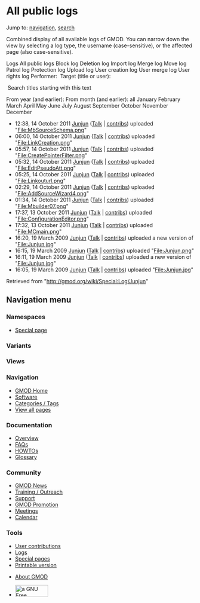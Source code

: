 <div id="mw-page-base" class="noprint">

</div>

<div id="mw-head-base" class="noprint">

</div>

<div id="content" class="mw-body" role="main">

<span id="top"></span>

<div id="mw-js-message" style="display:none;">

</div>



# <span dir="auto">All public logs</span>

<div id="bodyContent">

<div id="contentSub">

</div>

<div id="jump-to-nav" class="mw-jump">

Jump to: [navigation](#mw-navigation), [search](#p-search)

</div>

<div id="mw-content-text">

Combined display of all available logs of GMOD. You can narrow down the
view by selecting a log type, the username (case-sensitive), or the
affected page (also case-sensitive).

Logs All public logs Block log Deletion log Import log Merge log Move
log Patrol log Protection log Upload log User creation log User merge
log User rights log <span style="white-space: nowrap">Performer: </span>
<span style="white-space: nowrap">Target (title or user): </span>

 Search titles starting with this text

From year (and earlier): From month (and earlier): all January February
March April May June July August September October November December

- 12:38, 14 October 2011 <a href="/wiki/User:Junjun" class="mw-userlink"
  title="User:Junjun">Junjun</a> <span class="mw-usertoollinks">(<a
  href="/mediawiki/index.php?title=User_talk:Junjun&amp;action=edit&amp;redlink=1"
  class="new" title="User talk:Junjun (page does not exist)">Talk</a> \|
  [contribs](/wiki/Special:Contributions/Junjun "Special:Contributions/Junjun"))</span>
  uploaded
  "[File:MbSourceSchema.png](/wiki/File:MbSourceSchema.png "File:MbSourceSchema.png")"
- 06:00, 14 October 2011 <a href="/wiki/User:Junjun" class="mw-userlink"
  title="User:Junjun">Junjun</a> <span class="mw-usertoollinks">(<a
  href="/mediawiki/index.php?title=User_talk:Junjun&amp;action=edit&amp;redlink=1"
  class="new" title="User talk:Junjun (page does not exist)">Talk</a> \|
  [contribs](/wiki/Special:Contributions/Junjun "Special:Contributions/Junjun"))</span>
  uploaded
  "[File:LinkCreation.png](/wiki/File:LinkCreation.png "File:LinkCreation.png")"
- 05:57, 14 October 2011 <a href="/wiki/User:Junjun" class="mw-userlink"
  title="User:Junjun">Junjun</a> <span class="mw-usertoollinks">(<a
  href="/mediawiki/index.php?title=User_talk:Junjun&amp;action=edit&amp;redlink=1"
  class="new" title="User talk:Junjun (page does not exist)">Talk</a> \|
  [contribs](/wiki/Special:Contributions/Junjun "Special:Contributions/Junjun"))</span>
  uploaded
  "[File:CreatePointerFilter.png](/wiki/File:CreatePointerFilter.png "File:CreatePointerFilter.png")"
- 05:32, 14 October 2011 <a href="/wiki/User:Junjun" class="mw-userlink"
  title="User:Junjun">Junjun</a> <span class="mw-usertoollinks">(<a
  href="/mediawiki/index.php?title=User_talk:Junjun&amp;action=edit&amp;redlink=1"
  class="new" title="User talk:Junjun (page does not exist)">Talk</a> \|
  [contribs](/wiki/Special:Contributions/Junjun "Special:Contributions/Junjun"))</span>
  uploaded
  "[File:EditPseudoAtt.png](/wiki/File:EditPseudoAtt.png "File:EditPseudoAtt.png")"
- 05:25, 14 October 2011 <a href="/wiki/User:Junjun" class="mw-userlink"
  title="User:Junjun">Junjun</a> <span class="mw-usertoollinks">(<a
  href="/mediawiki/index.php?title=User_talk:Junjun&amp;action=edit&amp;redlink=1"
  class="new" title="User talk:Junjun (page does not exist)">Talk</a> \|
  [contribs](/wiki/Special:Contributions/Junjun "Special:Contributions/Junjun"))</span>
  uploaded
  "[File:Linkouturl.png](/wiki/File:Linkouturl.png "File:Linkouturl.png")"
- 02:29, 14 October 2011 <a href="/wiki/User:Junjun" class="mw-userlink"
  title="User:Junjun">Junjun</a> <span class="mw-usertoollinks">(<a
  href="/mediawiki/index.php?title=User_talk:Junjun&amp;action=edit&amp;redlink=1"
  class="new" title="User talk:Junjun (page does not exist)">Talk</a> \|
  [contribs](/wiki/Special:Contributions/Junjun "Special:Contributions/Junjun"))</span>
  uploaded
  "[File:AddSourceWizard4.png](/wiki/File:AddSourceWizard4.png "File:AddSourceWizard4.png")"
- 01:34, 14 October 2011 <a href="/wiki/User:Junjun" class="mw-userlink"
  title="User:Junjun">Junjun</a> <span class="mw-usertoollinks">(<a
  href="/mediawiki/index.php?title=User_talk:Junjun&amp;action=edit&amp;redlink=1"
  class="new" title="User talk:Junjun (page does not exist)">Talk</a> \|
  [contribs](/wiki/Special:Contributions/Junjun "Special:Contributions/Junjun"))</span>
  uploaded
  "[File:Mbuilder07.png](/wiki/File:Mbuilder07.png "File:Mbuilder07.png")"
- 17:37, 13 October 2011 <a href="/wiki/User:Junjun" class="mw-userlink"
  title="User:Junjun">Junjun</a> <span class="mw-usertoollinks">(<a
  href="/mediawiki/index.php?title=User_talk:Junjun&amp;action=edit&amp;redlink=1"
  class="new" title="User talk:Junjun (page does not exist)">Talk</a> \|
  [contribs](/wiki/Special:Contributions/Junjun "Special:Contributions/Junjun"))</span>
  uploaded
  "[File:ConfigurationEditor.png](/wiki/File:ConfigurationEditor.png "File:ConfigurationEditor.png")"
- 17:32, 13 October 2011 <a href="/wiki/User:Junjun" class="mw-userlink"
  title="User:Junjun">Junjun</a> <span class="mw-usertoollinks">(<a
  href="/mediawiki/index.php?title=User_talk:Junjun&amp;action=edit&amp;redlink=1"
  class="new" title="User talk:Junjun (page does not exist)">Talk</a> \|
  [contribs](/wiki/Special:Contributions/Junjun "Special:Contributions/Junjun"))</span>
  uploaded "[File:MCmain.png](/wiki/File:MCmain.png "File:MCmain.png")"
- 16:20, 19 March 2009 <a href="/wiki/User:Junjun" class="mw-userlink"
  title="User:Junjun">Junjun</a> <span class="mw-usertoollinks">(<a
  href="/mediawiki/index.php?title=User_talk:Junjun&amp;action=edit&amp;redlink=1"
  class="new" title="User talk:Junjun (page does not exist)">Talk</a> \|
  [contribs](/wiki/Special:Contributions/Junjun "Special:Contributions/Junjun"))</span>
  uploaded a new version of
  "[File:Junjun.jpg](/wiki/File:Junjun.jpg "File:Junjun.jpg")"
- 16:15, 19 March 2009 <a href="/wiki/User:Junjun" class="mw-userlink"
  title="User:Junjun">Junjun</a> <span class="mw-usertoollinks">(<a
  href="/mediawiki/index.php?title=User_talk:Junjun&amp;action=edit&amp;redlink=1"
  class="new" title="User talk:Junjun (page does not exist)">Talk</a> \|
  [contribs](/wiki/Special:Contributions/Junjun "Special:Contributions/Junjun"))</span>
  uploaded "[File:Junjun.png](/wiki/File:Junjun.png "File:Junjun.png")"
- 16:11, 19 March 2009 <a href="/wiki/User:Junjun" class="mw-userlink"
  title="User:Junjun">Junjun</a> <span class="mw-usertoollinks">(<a
  href="/mediawiki/index.php?title=User_talk:Junjun&amp;action=edit&amp;redlink=1"
  class="new" title="User talk:Junjun (page does not exist)">Talk</a> \|
  [contribs](/wiki/Special:Contributions/Junjun "Special:Contributions/Junjun"))</span>
  uploaded a new version of
  "[File:Junjun.jpg](/wiki/File:Junjun.jpg "File:Junjun.jpg")"
- 16:05, 19 March 2009 <a href="/wiki/User:Junjun" class="mw-userlink"
  title="User:Junjun">Junjun</a> <span class="mw-usertoollinks">(<a
  href="/mediawiki/index.php?title=User_talk:Junjun&amp;action=edit&amp;redlink=1"
  class="new" title="User talk:Junjun (page does not exist)">Talk</a> \|
  [contribs](/wiki/Special:Contributions/Junjun "Special:Contributions/Junjun"))</span>
  uploaded "[File:Junjun.jpg](/wiki/File:Junjun.jpg "File:Junjun.jpg")"

</div>

<div class="printfooter">

Retrieved from "<http://gmod.org/wiki/Special:Log/Junjun>"

</div>

<div id="catlinks" class="catlinks catlinks-allhidden">

</div>

<div class="visualClear">

</div>

</div>

</div>

<div id="mw-navigation">

## Navigation menu

<div id="mw-head">



<div id="left-navigation">

<div id="p-namespaces" class="vectorTabs" role="navigation"
aria-labelledby="p-namespaces-label">

### Namespaces

- <span id="ca-nstab-special">[Special
  page](/wiki/Special:Log/Junjun "This is a special page, you cannot edit the page itself")</span>

</div>

<div id="p-variants" class="vectorMenu emptyPortlet" role="navigation"
aria-labelledby="p-variants-label">

### 

### Variants[](#)

<div class="menu">

</div>

</div>

</div>

<div id="right-navigation">

<div id="p-views" class="vectorTabs emptyPortlet" role="navigation"
aria-labelledby="p-views-label">

### Views

</div>



</div>



</div>

</div>

</div>

<div id="mw-panel">

<div id="p-logo" role="banner">

<a href="/wiki/Main_Page"
style="background-image: url(http://gmod.org/images/GMOD-cogs.png);"
title="Visit the main page"></a>

</div>

<div id="p-Navigation" class="portal" role="navigation"
aria-labelledby="p-Navigation-label">

### Navigation

<div class="body">

- <span id="n-GMOD-Home">[GMOD Home](/wiki/Main_Page)</span>
- <span id="n-Software">[Software](/wiki/GMOD_Components)</span>
- <span id="n-Categories-.2F-Tags">[Categories /
  Tags](/wiki/Categories)</span>
- <span id="n-View-all-pages">[View all
  pages](/wiki/Special:AllPages)</span>

</div>

</div>

<div id="p-Documentation" class="portal" role="navigation"
aria-labelledby="p-Documentation-label">

### Documentation

<div class="body">

- <span id="n-Overview">[Overview](/wiki/Overview)</span>
- <span id="n-FAQs">[FAQs](/wiki/Category:FAQ)</span>
- <span id="n-HOWTOs">[HOWTOs](/wiki/Category:HOWTO)</span>
- <span id="n-Glossary">[Glossary](/wiki/Glossary)</span>

</div>

</div>

<div id="p-Community" class="portal" role="navigation"
aria-labelledby="p-Community-label">

### Community

<div class="body">

- <span id="n-GMOD-News">[GMOD News](/wiki/GMOD_News)</span>
- <span id="n-Training-.2F-Outreach">[Training /
  Outreach](/wiki/Training_and_Outreach)</span>
- <span id="n-Support">[Support](/wiki/Support)</span>
- <span id="n-GMOD-Promotion">[GMOD
  Promotion](/wiki/GMOD_Promotion)</span>
- <span id="n-Meetings">[Meetings](/wiki/Meetings)</span>
- <span id="n-Calendar">[Calendar](/wiki/Calendar)</span>

</div>

</div>

<div id="p-tb" class="portal" role="navigation"
aria-labelledby="p-tb-label">

### Tools

<div class="body">

- <span id="t-contributions">[User
  contributions](/wiki/Special:Contributions/Junjun "A list of contributions of this user")</span>
- <span id="t-log">[Logs](/wiki/Special:Log/Junjun)</span>
- <span id="t-specialpages"><a href="/wiki/Special:SpecialPages" accesskey="q"
  title="A list of all special pages [q]">Special pages</a></span>
- <span id="t-print"><a
  href="/mediawiki/index.php?title=Special:Log/Junjun&amp;printable=yes"
  rel="alternate" accesskey="p"
  title="Printable version of this page [p]">Printable version</a></span>

</div>

</div>

</div>

</div>

<div id="footer" role="contentinfo">

- <span id="footer-places-about">[About
  GMOD](/wiki/GMOD:About "GMOD:About")</span>

<!-- -->

- <span id="footer-copyrightico">[<img src="http://www.gnu.org/graphics/gfdl-logo-small.png" width="88"
  height="31" alt="a GNU Free Documentation License" />](http://www.gnu.org/licenses/fdl-1.3.html)</span>




</div>
